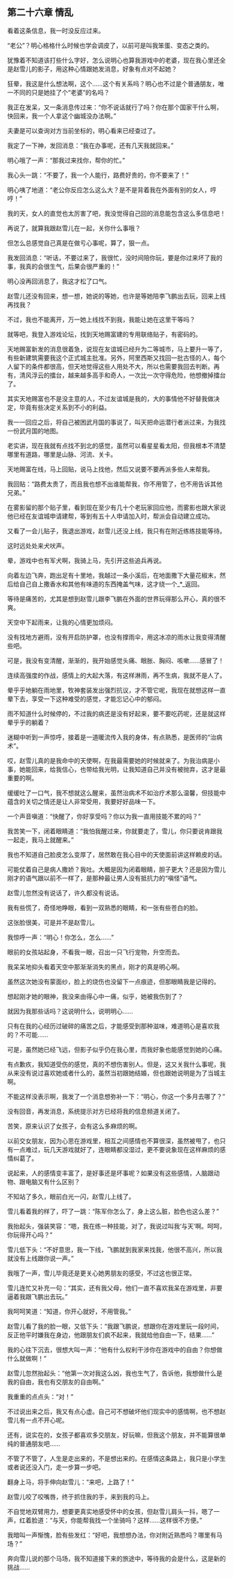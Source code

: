 ## 第二十六章 情乱

看着这条信息，我一时没反应过来。

“老公”？明心格格什么时候也学会调皮了，以前可是叫我笨蛋、变态之类的。

犹豫着不知道该打些什么字好，怎么说明心也算我游戏中的老婆，现在我心里还全是赵雪儿的影子，用这种心情跟她发消息，好象有点对不起她？

狂晕，我这是什么想法啊，这个……这个有关系吗？明心也不过是个普通朋友，唯一不同的只是她挂了个“老婆”的名吗？

我正在发呆，又一条消息传过来：“你不说话就行了吗？你在那个国家干什么啊，快回来，我一个人拿这个幽城没办法啊。”

夫妻是可以查询对方当前坐标的，明心看来已经查过了。

我定了一下神，发回消息：“我在办事呢，还有几天我就回来。”

明心哦了一声：“那我过来找你，帮你的忙。”

我心头一跳：“不要了，我一个人能行，路费好贵的，你不要来了！”

明心咦了地道：“老公你反应怎么这么大？是不是背着我在外面有别的女人，哼哼！”

我的天，女人的直觉也太厉害了吧，我没觉得自己回的消息能包含这么多信息吧！

再说了，就算我跟赵雪儿在一起，关你什么事哦？

但怎么总感觉自己真是在做亏心事呢，算了，狠一点。

我发回消息：“听话，不要过来了，我很忙，没时间陪你玩，要是你过来坏了我的事，我真的会很生气，后果会很严重的！”

明心没再回消息了，我这才松了口气。

赵雪儿还没有回来，想一想，她说的等她，也许是等她陪李飞鹏出去玩，回来上线再找我？

不过，我也不能离开，万一她上线找不到我，我能让她在这里干等吗？

就等吧，我登入游戏论坛，找到天地赐富建的专用联络贴子，有密码的。

天地赐富新发的消息很着急，说现在友谊城已经升为二等城市，马上要升一等了，有些新建筑需要我这个正式城主批准。另外，阿里西斯又找回一批古怪的人，每个人留下的条件都很高，但天地觉得这些人用处不大，所以也需要我回去判断。再有，清风浮云的擂台，越来越多高手和奇人，一次比一次守得危险，他想撤掉擂台了。

其实天地赐富也不是没主意的人，不过友谊城是我的，大的事情他不好替我做决定，毕竟有些决定关系到不小的利益。

我一一回应之后，将自己被困武月国的事说了，叫天把命运潜行者派过来，为我找一份武月国的地图。

老实讲，现在我就有点找不到北的感觉，虽然可以看星星看太阳，但我根本不清楚哪里有道路，哪里是山脉、河流、关卡。

天地赐富在线，马上回贴，说马上找他，然后又说要不要再派多些人来帮我。

我回贴：“路费太贵了，而且我也想不出谁能帮我，你不用管了，也不用告诉其他兄弟。”

在雾影留的那个贴子里，看到现在至少有几十个老玩家回应他，而雾影也跟大家说他已经在友谊城申请建帮，等到有五十人申请加入时，帮派会自动建立成功。

又看了一会儿贴子，我退出游戏，赵雪儿还没上线，我只有在附近练练技能等待。

这时远处处来犬吠声。

晕，游戏中也有军犬啊，我骑上马，先引开这些追兵再说。

向着左边飞奔，跑出足有十里地，我越过一条小溪后，在地面撒下大量花椒末，然后给自己自上撒香水和其他有味道的东西掩盖气味，这才绕一个_\*_返回。

等待是痛苦的，尤其是想到赵雪儿跟李飞鹏在外面的世界玩得那么开心，真的很不爽。

天空中下起雨来，让我的心情更加烦闷。

没有找地方避雨，没有开启防护罩，也没有撑雨伞，用这冰凉的雨水让我变得清醒些吧。

可是，我没有变清醒，渐渐的，我开始感觉头痛、眼胀、胸闷、咳嗽……感冒了！

连续高强度的作战，感情上的大起大落，有这样淋雨，再不生病，我就不是人了。

晕乎乎地躺在雨地里，牧神套装发出强烈抗议，才不管它呢，我现在就想这样一直晕下去，享受一下这种难受的感觉，才能忘记心中的郁闷。

雨不知道什么时候停的，不过我的病还是没有好起来，要不要吃药呢，还是就这样晕乎乎的躺着？

迷糊中听到一声惊呼，接着是一道暖流传入我的身体，有点熟悉，是医师的“治病术”。

哎，赵雪儿真的是我命中的天使啊，在我最需要她的时候就来了。为我治病是小事，她能回来，给我信心，也带给我光明，让我知道自己并没有被抛弃，这才是最重要的啊。

缓缓吐了一口气，我不想就这么醒来，虽然治病术不如治疗术那么温馨，但技能中蕴含的关切之情还是让人非常受用，我要好好品味一下。

一个声音嗔道：“快醒了，你好享受吗？你以为我一直用技能不累的吗？”

我苦笑一下，闭着眼睛道：“我怕我醒过来，你就要走了，雪儿，你只要说肯跟我一起走，我马上就醒来。”

我也不知道自己脸皮怎么变厚了，居然敢在我心目中的天使面前讲这样赖皮的话。

可能仗着自己是病人撒娇？我吐。大概是因为闭着眼睛，胆子更大？还是因为雪儿刚才的语气跟以前不一样了，是那种最让男人没有抵抗力的“嗔怪”语气。

赵雪儿忽然没有说话了，许久都没有说话。

我有些慌了，奇怪地睁眼，看到一双熟悉的眼睛，和一张有些苍白的脸。

这张脸很美，可是并不是赵雪儿。

我惊呼一声：“明心！你怎么，怎么……”

眼前的女孩站起身，不看我一眼，召出一只飞行宠物，升空而去。

我呆呆地抑头看着天空中那渐渐消失的黑点，刚才的真是明心啊。

虽然这次她没有蒙面纱，脸上的烧伤也没留下一点痕迹，但那眼睛我是记得的。

想起刚才她的眼神，我没来由得心中一痛，似乎，她被我伤到了？

就因为我那些话吗？这说明什么，说明明心……

只有在我的心经历过破碎的痛苦之后，才能感受到那种滋味，难道明心是喜欢我的？不可能……

可是，虽然她已经飞远，但影子似乎仍在我心里，而我好象也能感觉到她的心痛。

有点歉疚，我知道受伤的感觉，真的不想伤害别人。但是，这又关我什么事呢，我从来没有说过喜欢她或者什么的，虽然当初跟她结婚，但也跟她说明是为了当城主啊。

不能这样没表示啊，我发了一个消息想弥补一下：“明心，你这一个多月去哪了？”

没有回音，再发消息，系统提示对方已经将我的信息频道关闭了。

苦笑，原来认识了女孩子，会有这么多麻烦的啊。

以前交女朋友，因为心思在游戏里，相互之间感情也不算很深，虽然被甩了，也只有一点难过，玩几天游戏就好了，连眼睛都没湿过，更不要说象现在这样麻烦的感情纠葛了。

说起来，人的感情变丰富了，是好事还是坏事呢？如果没有这些感情，人脑跟动物、跟电脑又有什么区别？

不知站了多久，眼前白光一闪，赵雪儿上线了。

雪儿看着我的样了，吓了一跳：“陈军你怎么了，身上这么脏，脸色也这么差？”

我抬起头，强装笑容：“嗯，我在练一种技能，对了，我说过叫我‘与天’啊。呵呵，你玩得开心吗？”

雪儿低下头：“不好意思，我一下线，飞鹏就到我家来找我，他很不高兴，所以我就没有上线跟你说一声。”

我哦了一声，雪儿毕竟还是更关心她男朋友的感受，不过这也很正常。

雪儿连忙又补充一句：“其实，还有我父母，他们一直不喜欢我呆在游戏里，非要逼着我跟飞鹏出去玩。”

我呵呵笑道：“知道，你开心就好，不用管我。”

赵雪儿看了我的脸一眼，又低下头：“我跟飞鹏说，想跟你在游戏里玩一段时间，反正他平时嫌我在身边，他跟朋友们疯不起来，我就给他自由一下，结果……”

我的心往下沉去，很想大叫一声：“他有什么权利干涉你在游戏中的自由？你想做什么就做啊！”

赵雪儿忽然抬起头：“他第一次对我这么凶，我也生气了，告诉他，我想做什么是我的自由，我也有交朋友的自由啊。”

我重重的点点头：“对！”

不过说出来之后，我又有点心虚。自己可不想破坏他们现实中的感情啊，也不想赵雪儿有一点不开心呢。

还有，说实在的，女孩子都喜欢多交朋友，好玩嘛，但我这个朋友，并不能算很单纯的普通朋友吧……

不管了不管了，人生是走出来的，不是想出来的。在感情这条路上，我只是小学生或者说还没入门，走一步算一步吧。

翻身上马，将手伸向赵雪儿：“来吧，上路了！”

赵雪儿咬了咬嘴唇，终于抓住我的手，来到我的马上。

不自觉地双臂用力，想要更真实地感受怀中的女孩，但赵雪儿肩头一抖，嗯了一声，红着脸道：“与天，你能帮我找一个坐骑吗？这样……这样很不方便。”

我暗叫一声惭愧，脸有些发红：“好吧，我想想办法，你对附近熟悉吗？哪里有马场？”

奔向雪儿说的那个马场，我不知道接下来的旅途中，等待我的会是什么，这是新的挑战……

